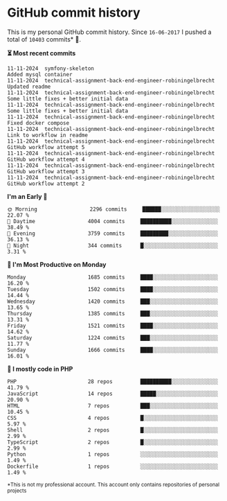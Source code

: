 # GitHub commit history
This is my personal GitHub commit history. Since <!--START_SECTION:first-commit-date-->`16-06-2017`<!--END_SECTION:first-commit-date--> I pushed a total of <!--START_SECTION:total-commit-count-->`10403`<!--END_SECTION:total-commit-count--> commits* 🎉.

<!--START_SECTION:most-recent-commits-->
**⏳ Most recent commits**
                                        
```text
11-11-2024  symfony-skeleton                                         Added mysql container
11-11-2024  technical-assignment-back-end-engineer-robiningelbrecht  Updated readme
11-11-2024  technical-assignment-back-end-engineer-robiningelbrecht  Some little fixes + better initial data
11-11-2024  technical-assignment-back-end-engineer-robiningelbrecht  Some little fixes + better initial data
11-11-2024  technical-assignment-back-end-engineer-robiningelbrecht  Fixed docker compose
11-11-2024  technical-assignment-back-end-engineer-robiningelbrecht  Link to workflow in readme
11-11-2024  technical-assignment-back-end-engineer-robiningelbrecht  GitHub workflow attempt 5
11-11-2024  technical-assignment-back-end-engineer-robiningelbrecht  GitHub workflow attempt 4
11-11-2024  technical-assignment-back-end-engineer-robiningelbrecht  GitHub workflow attempt 3
11-11-2024  technical-assignment-back-end-engineer-robiningelbrecht  GitHub workflow attempt 2
```
<!--END_SECTION:most-recent-commits-->  

<!--START_SECTION:commits-per-day-time-->
**I&#039;m an Early 🐤**

```text
🌞 Morning                 2296 commits     ██████░░░░░░░░░░░░░░░░░░░   22.07 %
🌆 Daytime                 4004 commits     ██████████░░░░░░░░░░░░░░░   38.49 %
🌃 Evening                 3759 commits     █████████░░░░░░░░░░░░░░░░   36.13 %
🌙 Night                   344 commits      █░░░░░░░░░░░░░░░░░░░░░░░░   3.31 %
```
<!--END_SECTION:commits-per-day-time-->  

<!--START_SECTION:commits-per-weekday-->
**📅 I&#039;m Most Productive on Monday**

```text
Monday                    1685 commits     ████░░░░░░░░░░░░░░░░░░░░░   16.20 %
Tuesday                   1502 commits     ████░░░░░░░░░░░░░░░░░░░░░   14.44 %
Wednesday                 1420 commits     ███░░░░░░░░░░░░░░░░░░░░░░   13.65 %
Thursday                  1385 commits     ███░░░░░░░░░░░░░░░░░░░░░░   13.31 %
Friday                    1521 commits     ████░░░░░░░░░░░░░░░░░░░░░   14.62 %
Saturday                  1224 commits     ███░░░░░░░░░░░░░░░░░░░░░░   11.77 %
Sunday                    1666 commits     ████░░░░░░░░░░░░░░░░░░░░░   16.01 %
```
<!--END_SECTION:commits-per-weekday-->  

<!--START_SECTION:repos-per-language-->
**💬 I mostly code in PHP**

```text
PHP                       28 repos         ██████████░░░░░░░░░░░░░░░   41.79 %
JavaScript                14 repos         █████░░░░░░░░░░░░░░░░░░░░   20.90 %
HTML                      7 repos          ███░░░░░░░░░░░░░░░░░░░░░░   10.45 %
CSS                       4 repos          █░░░░░░░░░░░░░░░░░░░░░░░░   5.97 %
Shell                     2 repos          █░░░░░░░░░░░░░░░░░░░░░░░░   2.99 %
TypeScript                2 repos          █░░░░░░░░░░░░░░░░░░░░░░░░   2.99 %
Python                    1 repos          ░░░░░░░░░░░░░░░░░░░░░░░░░   1.49 %
Dockerfile                1 repos          ░░░░░░░░░░░░░░░░░░░░░░░░░   1.49 %
```
<!--END_SECTION:repos-per-language-->  

<sub>*This is not my professional account. This account only contains repositories of personal projects</sub>
